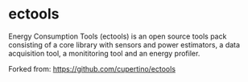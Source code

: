 ectools
=======

Energy Consumption Tools (ectools) is an open source tools pack consisting of a core library with sensors and power estimators, a data acquisition tool, a monititoring tool and an energy profiler.

Forked from: https://github.com/cupertino/ectools
